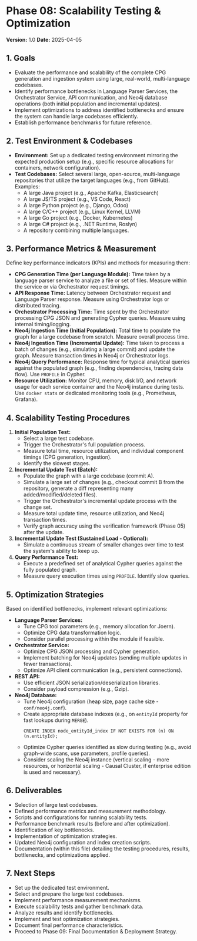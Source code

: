 # Phase 08: Scalability Testing & Optimization

**Version:** 1.0
**Date:** 2025-04-05

## 1. Goals

*   Evaluate the performance and scalability of the complete CPG generation and ingestion system using large, real-world, multi-language codebases.
*   Identify performance bottlenecks in Language Parser Services, the Orchestrator Service, API communication, and Neo4j database operations (both initial population and incremental updates).
*   Implement optimizations to address identified bottlenecks and ensure the system can handle large codebases efficiently.
*   Establish performance benchmarks for future reference.

## 2. Test Environment & Codebases

*   **Environment:** Set up a dedicated testing environment mirroring the expected production setup (e.g., specific resource allocations for containers, network configuration).
*   **Test Codebases:** Select several large, open-source, multi-language repositories that utilize the target languages (e.g., from GitHub). Examples:
    *   A large Java project (e.g., Apache Kafka, Elasticsearch)
    *   A large JS/TS project (e.g., VS Code, React)
    *   A large Python project (e.g., Django, Odoo)
    *   A large C/C++ project (e.g., Linux Kernel, LLVM)
    *   A large Go project (e.g., Docker, Kubernetes)
    *   A large C# project (e.g., .NET Runtime, Roslyn)
    *   A repository combining multiple languages.

## 3. Performance Metrics & Measurement

Define key performance indicators (KPIs) and methods for measuring them:

*   **CPG Generation Time (per Language Module):** Time taken by a language parser service to analyze a file or set of files. Measure within the service or via Orchestrator request timings.
*   **API Response Time:** Latency between Orchestrator request and Language Parser response. Measure using Orchestrator logs or distributed tracing.
*   **Orchestrator Processing Time:** Time spent by the Orchestrator processing CPG JSON and generating Cypher queries. Measure using internal timing/logging.
*   **Neo4j Ingestion Time (Initial Population):** Total time to populate the graph for a large codebase from scratch. Measure overall process time.
*   **Neo4j Ingestion Time (Incremental Update):** Time taken to process a batch of changes (e.g., simulating a large commit) and update the graph. Measure transaction times in Neo4j or Orchestrator logs.
*   **Neo4j Query Performance:** Response time for typical analytical queries against the populated graph (e.g., finding dependencies, tracing data flow). Use `PROFILE` in Cypher.
*   **Resource Utilization:** Monitor CPU, memory, disk I/O, and network usage for each service container and the Neo4j instance during tests. Use `docker stats` or dedicated monitoring tools (e.g., Prometheus, Grafana).

## 4. Scalability Testing Procedures

1.  **Initial Population Test:**
    *   Select a large test codebase.
    *   Trigger the Orchestrator's full population process.
    *   Measure total time, resource utilization, and individual component timings (CPG generation, ingestion).
    *   Identify the slowest stages.
2.  **Incremental Update Test (Batch):**
    *   Populate the graph with a large codebase (commit A).
    *   Simulate a large set of changes (e.g., checkout commit B from the repository, generate a diff representing many added/modified/deleted files).
    *   Trigger the Orchestrator's incremental update process with the change set.
    *   Measure total update time, resource utilization, and Neo4j transaction times.
    *   Verify graph accuracy using the verification framework (Phase 05) after the update.
3.  **Incremental Update Test (Sustained Load - Optional):**
    *   Simulate a continuous stream of smaller changes over time to test the system's ability to keep up.
4.  **Query Performance Test:**
    *   Execute a predefined set of analytical Cypher queries against the fully populated graph.
    *   Measure query execution times using `PROFILE`. Identify slow queries.

## 5. Optimization Strategies

Based on identified bottlenecks, implement relevant optimizations:

*   **Language Parser Services:**
    *   Tune CPG tool parameters (e.g., memory allocation for Joern).
    *   Optimize CPG data transformation logic.
    *   Consider parallel processing within the module if feasible.
*   **Orchestrator Service:**
    *   Optimize CPG JSON processing and Cypher generation.
    *   Implement batching for Neo4j updates (sending multiple updates in fewer transactions).
    *   Optimize API client communication (e.g., persistent connections).
*   **REST API:**
    *   Use efficient JSON serialization/deserialization libraries.
    *   Consider payload compression (e.g., Gzip).
*   **Neo4j Database:**
    *   Tune Neo4j configuration (heap size, page cache size - `conf/neo4j.conf`).
    *   Create appropriate database indexes (e.g., on `entityId` property for fast lookups during `MERGE`).
        ```cypher
        CREATE INDEX node_entityId_index IF NOT EXISTS FOR (n) ON (n.entityId);
        ```
    *   Optimize Cypher queries identified as slow during testing (e.g., avoid graph-wide scans, use parameters, profile queries).
    *   Consider scaling the Neo4j instance (vertical scaling - more resources, or horizontal scaling - Causal Cluster, if enterprise edition is used and necessary).

## 6. Deliverables

*   Selection of large test codebases.
*   Defined performance metrics and measurement methodology.
*   Scripts and configurations for running scalability tests.
*   Performance benchmark results (before and after optimization).
*   Identification of key bottlenecks.
*   Implementation of optimization strategies.
*   Updated Neo4j configuration and index creation scripts.
*   Documentation (within this file) detailing the testing procedures, results, bottlenecks, and optimizations applied.

## 7. Next Steps

*   Set up the dedicated test environment.
*   Select and prepare the large test codebases.
*   Implement performance measurement mechanisms.
*   Execute scalability tests and gather benchmark data.
*   Analyze results and identify bottlenecks.
*   Implement and test optimization strategies.
*   Document final performance characteristics.
*   Proceed to Phase 09: Final Documentation & Deployment Strategy.